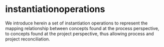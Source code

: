 # instantiationoperations
We introduce herein a set of instantiation operations to represent the mapping relationship between concepts found at the process perspective, to concepts found at the project perspective, thus allowing process and project reconciliation.
